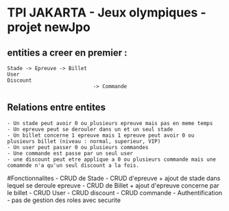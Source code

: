 
# TPI JAKARTA - Jeux olympiques - projet newJpo

## entities a creer en premier :
    Stade -> Epreuve -> Billet
    User
    Discount
                                -> Commande


## Relations entre entites
    - Un stade peut avoir 0 ou plusieurs epreuve mais pas en meme temps
    - Un epreuve peut se derouler dans un et un seul stade
    - Un billet concerne 1 epreuve mais 1 epreuve peut avoir 0 ou plusieurs billet (niveau : normal, superieur, VIP)
    - Un user peut passer 0 ou plusieurs commandes
    - Une commande est passe par un seul user
    - une discount peut etre applique a 0 ou plusieurs commande mais une comamnde n'a qu'un seul discount a la fois.


#Fonctionnalites 
    - CRUD de Stade
    - CRUD d'epreuve + ajout de stade dans lequel se deroule epreuve
    - CRUD de Billet + ajout d'epreuve concerne par le billet
    - CRUD User
    - CRUD discount
    - CRUD commande
    - Authentification
    - pas de gestion des roles avec securite
